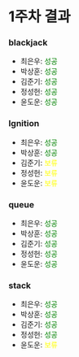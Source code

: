 # 1주차 결과
### blackjack
- 최은우: <font color="green"> 성공 </font>
- 박상훈: <font color="green"> 성공 </font>
- 김준기: <font color="green"> 성공 </font>
- 정성헌: <font color="green"> 성공 </font>
- 윤도운: <font color="green"> 성공 </font>
### Ignition
- 최은우: <font color="green"> 성공 </font>
- 박상훈: <font color="green"> 성공 </font>
- 김준기: <font color="yellow"> 보류 </font>
- 정성헌: <font color="yellow"> 보류 </font>
- 윤도운: <font color="yellow"> 보류 </font>
### queue
- 최은우: <font color="green"> 성공 </font>
- 박상훈: <font color="green"> 성공 </font>
- 김준기: <font color="green"> 성공 </font>
- 정성헌: <font color="green"> 성공 </font>
- 윤도운: <font color="green"> 성공 </font>
### stack
- 최은우: <font color="green"> 성공 </font>
- 박상훈: <font color="green"> 성공 </font>
- 김준기: <font color="green"> 성공 </font>
- 정성헌: <font color="green"> 성공 </font>
- 윤도운: <font color="yellow"> 보류 </font>
